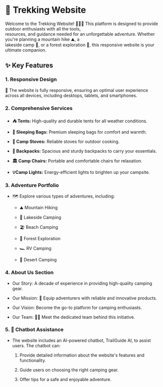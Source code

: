 # 🌿 Trekking Website

Welcome to the Trekking Website! 🏃‍♂️🌄 This platform is designed to provide outdoor enthusiasts with all the tools,<br>
resources, and guidance needed for an unforgettable adventure. Whether you're planning a mountain hike ⛰, a<br> 
lakeside camp 🌊, or a forest exploration 🌳, this responsive website is your ultimate companion.

## ✨ Key Features

### 1. Responsive Design

📲 The website is fully responsive, ensuring an optimal user experience across all devices, including desktops, tablets, and smartphones.

### 2. Comprehensive Services

* **⛺ Tents:** High-quality and durable tents for all weather conditions.

* **🏨 Sleeping Bags:** Premium sleeping bags for comfort and warmth.

* **🔦 Camp Stoves:** Reliable stoves for outdoor cooking.

* **🎒 Backpacks:** Spacious and sturdy backpacks to carry your essentials.

* **🏛 Camp Chairs:** Portable and comfortable chairs for relaxation.

* **💡Camp Lights:** Energy-efficient lights to brighten up your campsite.

### 3. Adventure Portfolio

* 🗺️ Explore various types of adventures, including:

  * ⛰ Mountain Hiking

  * 🌊 Lakeside Camping

  * 🏖️ Beach Camping

  * 🌳 Forest Exploration

  * 🏎 RV Camping

  * 🌵 Desert Camping

### 4. About Us Section

* Our Story: A decade of experience in providing high-quality camping gear.

* Our Mission: 🌱 Equip adventurers with reliable and innovative products.

* Our Vision: Become the go-to platform for camping enthusiasts.

* Our Team: 👨‍🎓 Meet the dedicated team behind this initiative.

### 5. 🤖 Chatbot Assistance

* The website includes an AI-powered chatbot, TrailGuide AI, to assist users. The chatbot can:

  1. Provide detailed information about the website's features and functionality.

  2. Guide users on choosing the right camping gear.

  3. Offer tips for a safe and enjoyable adventure.
